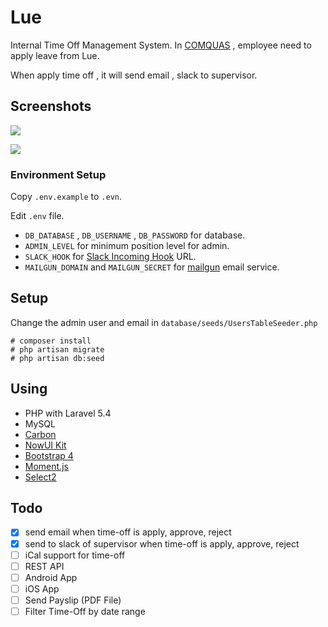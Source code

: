 # Lue

Internal Time Off Management System. In [COMQUAS](https://www.comquas.com) , employee need to apply leave from Lue.

When apply time off , it will send email , slack to supervisor.

## Screenshots

![](https://cldup.com/caFvxqy3Yg.png)

![](https://cldup.com/32OAIpYTvt.png)


### Environment Setup

Copy `.env.example` to `.evn`.

Edit `.env` file.

- `DB_DATABASE` , `DB_USERNAME` , `DB_PASSWORD` for database.
- `ADMIN_LEVEL` for minimum position level for admin.
- `SLACK_HOOK` for [Slack Incoming Hook](https://my.slack.com/services/new/incoming-webhook) URL.
- `MAILGUN_DOMAIN` and `MAILGUN_SECRET` for [mailgun](https://www.mailgun.com) email service.

## Setup

Change the admin user and email in `database/seeds/UsersTableSeeder.php`

```
# composer install
# php artisan migrate
# php artisan db:seed
```

## Using

- PHP with Laravel 5.4
- MySQL
- [Carbon](http://carbon.nesbot.com/docs/)
- [NowUI Kit](http://demos.creative-tim.com/now-ui-kit/index.html)
- [Bootstrap 4](https://v4-alpha.getbootstrap.com)
- [Moment.js](https://momentjs.com)
- [Select2](http://select2.github.io)


## Todo

- [x] send email when time-off is apply, approve, reject
- [x] send to slack of supervisor when time-off is apply, approve, reject
- [ ] iCal support for time-off
- [ ] REST API
- [ ] Android App
- [ ] iOS App
- [ ] Send Payslip (PDF File)
- [ ] Filter Time-Off by date range